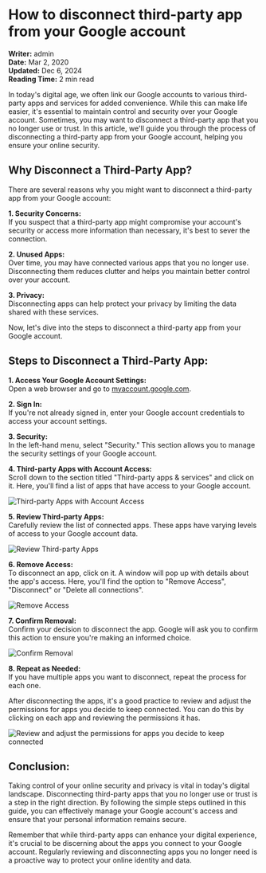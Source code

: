 # How to disconnect third-party app from your Google account

**Writer:** admin  
**Date:** Mar 2, 2020  
**Updated:** Dec 6, 2024  
**Reading Time:** 2 min read

In today's digital age, we often link our Google accounts to various third-party apps and services for added convenience. While this can make life easier, it's essential to maintain control and security over your Google account. Sometimes, you may want to disconnect a third-party app that you no longer use or trust. In this article, we'll guide you through the process of disconnecting a third-party app from your Google account, helping you ensure your online security.

## Why Disconnect a Third-Party App?

There are several reasons why you might want to disconnect a third-party app from your Google account:

**1. Security Concerns:**  
If you suspect that a third-party app might compromise your account's security or access more information than necessary, it's best to sever the connection.

**2. Unused Apps:**  
Over time, you may have connected various apps that you no longer use. Disconnecting them reduces clutter and helps you maintain better control over your account.

**3. Privacy:**  
Disconnecting apps can help protect your privacy by limiting the data shared with these services.

Now, let's dive into the steps to disconnect a third-party app from your Google account.

## Steps to Disconnect a Third-Party App:

**1. Access Your Google Account Settings:**  
Open a web browser and go to [myaccount.google.com](https://myaccount.google.com/).

**2. Sign In:**  
If you're not already signed in, enter your Google account credentials to access your account settings.

**3. Security:**  
In the left-hand menu, select "Security." This section allows you to manage the security settings of your Google account.

**4. Third-party Apps with Account Access:**  
Scroll down to the section titled "Third-party apps & services" and click on it. Here, you'll find a list of apps that have access to your Google account.

![Third-party Apps with Account Access](21260c_c9a2599fb25b4325ac2de19396cadd56~mv2.png)

**5. Review Third-party Apps:**  
Carefully review the list of connected apps. These apps have varying levels of access to your Google account data.

![Review Third-party Apps](21260c_676e0cc9fa4a46da97ef1cad418a3433~mv2.png)

**6. Remove Access:**  
To disconnect an app, click on it. A window will pop up with details about the app's access. Here, you'll find the option to "Remove Access", "Disconnect" or "Delete all connections".

![Remove Access](21260c_a3cb1e7cd9964857b527cbb76ef7ddb1~mv2.png)

**7. Confirm Removal:**  
Confirm your decision to disconnect the app. Google will ask you to confirm this action to ensure you're making an informed choice.

![Confirm Removal](21260c_07819d0a93f946b1b9f6c84803c53056~mv2.png)

**8. Repeat as Needed:**  
If you have multiple apps you want to disconnect, repeat the process for each one.

After disconnecting the apps, it's a good practice to review and adjust the permissions for apps you decide to keep connected. You can do this by clicking on each app and reviewing the permissions it has.

![Review and adjust the permissions for apps you decide to keep connected](21260c_4a76c5eb3c7a413d8bf7126d81eba014~mv2.png)

## Conclusion:

Taking control of your online security and privacy is vital in today's digital landscape. Disconnecting third-party apps that you no longer use or trust is a step in the right direction. By following the simple steps outlined in this guide, you can effectively manage your Google account's access and ensure that your personal information remains secure.

Remember that while third-party apps can enhance your digital experience, it's crucial to be discerning about the apps you connect to your Google account. Regularly reviewing and disconnecting apps you no longer need is a proactive way to protect your online identity and data.